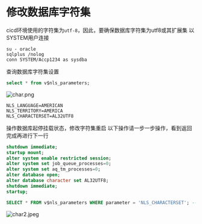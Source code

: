 # 修改数据库字符集
cicd环境使用的字符集为`utf-8`，因此，要确保数据库字符集为utf8或其扩展集
以SYSTEM用户连接
```
su - oracle
sqlplus /nolog
conn SYSTEM/Accp1234 as sysdba
```
查询数据库字符集设置
```sql
select * from v$nls_parameters;
```
![char.png](P5-Database/_media/002/char.png)

```
﻿NLS_LANGUAGE=AMERICAN
NLS_TERRITORY=AMERICA
NLS_CHARACTERSET=AL32UTF8
```
操作数据库起停挂载状态，修改字符集重启
以下操作请一步一步操作，看到返回完成再进行下一行
```sql
shutdown immediate;
startup mount;
alter system enable restricted session;
alter system set job_queue_processes=0;
alter system set aq_tm_processes=0;
alter database open;
alter database character set AL32UTF8;
shutdown immediate;
startup;

SELECT * FROM v$nls_parameters WHERE parameter = 'NLS_CHARACTERSET'; --查看生效情况
```
![char2.jpeg](P5-Database/_media/002/char2.jpeg)